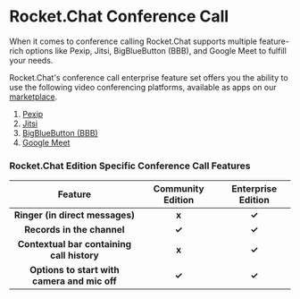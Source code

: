 # Rocket.Chat Conference Call

When it comes to conference calling Rocket.Chat supports multiple feature-rich options like Pexip, Jitsi, BigBlueButton (BBB), and Google Meet to fulfill your needs.&#x20;

Rocket.Chat's conference call enterprise feature set offers you the ability to use the following video conferencing platforms, available as apps on our [marketplace](https://rocket.chat/marketplace).

1. [Pexip](conference-call-admin-guide/pexip-app.md)
2. [Jitsi](conference-call-admin-guide/jitsi-app.md)
3. [BigBlueButton (BBB)](conference-call-admin-guide/bigbluebutton-bbb-app.md)
4. [Google Meet](conference-call-admin-guide/google-meet-app.md)

### **Rocket.Chat Edition Specific** Conference Call **Features**



|                    Feature                   | Community Edition | Enterprise Edition |
| :------------------------------------------: | :---------------: | :----------------: |
|       **Ringer (in direct messages)**        |       **x**       |        **✓**       |
|          **Records in the channel**          |       **✓**       |        **✓**       |
|  **Contextual bar containing call history**  |       **x**       |        **✓**       |
| **Options to start with camera and mic off** |       **✓**       |        **✓**       |

